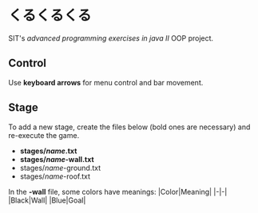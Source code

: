 # くるくるくる
SIT's _advanced programming exercises in java II_ OOP project.

## Control
Use **keyboard arrows** for menu control and bar movement.

## Stage

To add a new stage, create the files below (bold ones are necessary) and re-execute the game.
- **stages/_name_.txt**
- **stages/_name_-wall.txt**
- stages/_name_-ground.txt
- stages/_name_-roof.txt

In the **-wall** file, some colors have meanings:
|Color|Meaning|
|-|-|
|Black|Wall|
|Blue|Goal|

